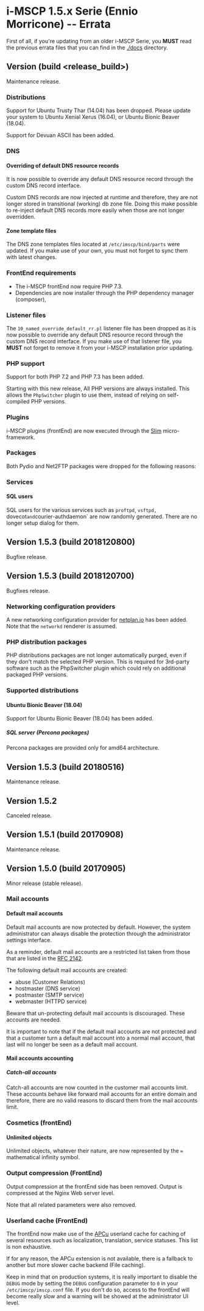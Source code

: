 # i-MSCP 1.5.x Serie (Ennio Morricone) -- Errata

First of all, if you're updating from an older i-MSCP Serie, you **MUST** read
the previous errata files that you can find in the [./docs](.) directory.

## Version <release> (build <release_build>)

Maintenance release.

### Distributions

Support for Ubuntu Trusty Thar (14.04) has been dropped. Please update your
system to Ubuntu Xenial Xerus (16.04), or Ubuntu Bionic Beaver (18.04).

Support for Devuan ASCII has been added.

### DNS

#### Overriding of default DNS resource records

It is now possible to override any default DNS resource record through the
custom DNS record interface.

Custom DNS records are now injected at runtime and therefore, they are not
longer stored in transitional (working) db zone file. Doing this make possible
to re-inject default DNS records more easily when those are not longer
overridden.

#### Zone template files

The DNS zone templates files located at `/etc/imscp/bind/parts` were updated.
If you make use of your own, you must not forget to sync them with latest
changes.

### FrontEnd requirements

- The i-MSCP frontEnd now require PHP 7.3.
- Dependencies are now installer through the PHP dependency manager (composer),

### Listener files

The `10_named_override_default_rr.pl` listener file has been dropped as it
is now possible to override any default DNS resource record through the custom
DNS record interface. If you make use of that listener file, you **MUST** not
forget to remove it from your i-MSCP installation prior updating.

### PHP support

Support for both PHP 7.2 and PHP 7.3 has been added.

Starting with this new release, All PHP versions are always installed. This
allows the `PhpSwitcher` plugin to use them, instead of relying on
self-compiled PHP versions.

### Plugins

i-MSCP plugins (frontEnd) are now executed through the
[Slim](http://www.slimframework.com) micro-framework.

### Packages

Both Pydio and Net2FTP packages were dropped for the following reasons:

### Services

#### SQL users

SQL users for the various services such as `proftpd`, `vsftpd, `dovecot` and
`courier-authdaemon` are now randomly generated. There are no longer setup
dialog for them.

## Version 1.5.3 (build 2018120800)

Bugfixe release.

## Version 1.5.3 (build 2018120700)

Bugfixes release.
 
### Networking configuration providers

A new networking configuration provider for [netplan.io](https://netplan.io/)
has been added. Note that the `networkd` renderer is assumed.
 
### PHP distribution packages
 
PHP distributions packages are not longer automatically purged, even if they
don't match the selected PHP version. This is required for 3rd-party software
such as the PhpSwitcher plugin which could rely on additional packaged PHP
versions.
 
### Supported distributions

#### Ubuntu Bionic Beaver (18.04)

Support for Ubuntu Bionic Beaver (18.04) has been added.

##### SQL server (Percona packages)

Percona packages are provided only for amd64 architecture.

## Version 1.5.3 (build 20180516)

Maintenance release.

## Version 1.5.2

Canceled release.

## Version 1.5.1 (build 20170908)

Maintenance release.

## Version 1.5.0 (build 20170905)

Minor release (stable release).

### Mail accounts

#### Default mail accounts

Default mail accounts are now protected by default. However, the system
administrator can always disable the protection through the administrator
settings interface.

As a reminder, default mail accounts are a restricted list taken from those
that are listed in the [RFC 2142](https://www.ietf.org/rfc/rfc2142.txt).

The following default mail accounts are created:

- abuse      (Customer Relations)
- hostmaster (DNS service)
- postmaster (SMTP service)
- webmaster  (HTTPD service)

Beware that un-protecting default mail accounts is discouraged. These accounts
are needed.

It is important to note that if the default mail accounts are not protected and
that a customer turn a default mail account into a normal mail account, that
last will no longer be seen as a default mail account.

#### Mail accounts accounting

##### Catch-all accounts

Catch-all accounts are now counted in the customer mail accounts limit. These
accounts behave like forward mail accounts for an entire domain and therefore,
there are no valid reasons to discard them from the mail accounts limit.

### Cosmetics (frontEnd)

#### Unlimited objects

Unlimited objects, whatever their nature, are now represented by the `∞`
mathematical infinity symbol.

### Output compression (FrontEnd)

Output compression at the frontEnd side has been removed. Output is compressed
at the Nginx Web server level.

Note that all related parameters were also removed.

### Userland cache (FrontEnd)

The frontEnd now make use of the [APCu](http://php.net/manual/en/book.apcu.php)
userland cache for caching of several resources such as localization,
translation, service statuses. This list is non exhaustive.

If for any reason, the APCu extension is not available, there is a fallback to
another but more slower cache backend (File caching).

Keep in mind that on production systems, it is really important to disable the
`DEBUG` mode by setting the `DEBUG` configuration parameter to `0` in your
`/etc/imscp/imscp.conf` file. If you don't do so, access to the frontEnd will
become really slow and a warning will be showed at the administrator UI level.
